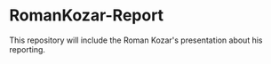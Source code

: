 # RomanKozar-Report
This repository will include the Roman Kozar's presentation about his reporting.
